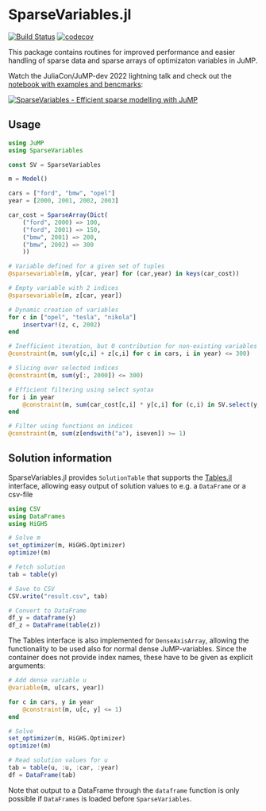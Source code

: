 # SparseVariables.jl

[![Build Status](https://github.com/hellemo/SparseVariables.jl/workflows/CI/badge.svg?branch=main)](https://github.com/hellemo/SparseVariables.jl/actions?query=workflow%3ACI)
[![codecov](https://codecov.io/gh/hellemo/SparseVariables.jl/branch/main/graph/badge.svg?token=2LXGVU04YS)](https://codecov.io/gh/hellemo/SparseVariables.jl)

This package contains routines for improved performance and easier handling of sparse data 
and sparse arrays of optimizaton variables in JuMP. 

Watch the JuliaCon/JuMP-dev 2022 lightning talk and check out the [notebook with examples and bencmarks]("docs/notebook_juliacon2022.jl"): 

[![SparseVariables - Efficient sparse modelling with JuMP](https://img.youtube.com/vi/YuDvfZo9W5A/3.jpg)](https://youtu.be/YuDvfZo9W5A)


## Usage

```julia
using JuMP
using SparseVariables

const SV = SparseVariables

m = Model()

cars = ["ford", "bmw", "opel"]
year = [2000, 2001, 2002, 2003]

car_cost = SparseArray(Dict(
    ("ford", 2000) => 100,
    ("ford", 2001) => 150,
    ("bmw", 2001) => 200,
    ("bmw", 2002) => 300
    ))

# Variable defined for a given set of tuples
@sparsevariable(m, y[car, year] for (car,year) in keys(car_cost))

# Empty variable with 2 indices
@sparsevariable(m, z[car, year])

# Dynamic creation of variables
for c in ["opel", "tesla", "nikola"]
    insertvar!(z, c, 2002)
end

# Inefficient iteration, but 0 contribution for non-existing variables
@constraint(m, sum(y[c,i] + z[c,i] for c in cars, i in year) <= 300)

# Slicing over selected indices
@constraint(m, sum(y[:, 2000]) <= 300)

# Efficient filtering using select syntax
for i in year
    @constraint(m, sum(car_cost[c,i] * y[c,i] for (c,i) in SV.select(y, :, i)) <= 300)
end

# Filter using functions on indices
@constraint(m, sum(z[endswith("a"), iseven]) >= 1)
```

## Solution information

SparseVariables.jl provides `SolutionTable` that supports the [Tables.jl](https://github.com/JuliaData/Tables.jl) interface, allowing 
easy output of solution values to e.g. a `DataFrame` or a csv-file
```julia
using CSV
using DataFrames
using HiGHS

# Solve m
set_optimizer(m, HiGHS.Optimizer)
optimize!(m)

# Fetch solution
tab = table(y)

# Save to CSV
CSV.write("result.csv", tab)

# Convert to DataFrame
df_y = dataframe(y)
df_z = DataFrame(table(z))
```
The Tables interface is also implemented for `DenseAxisArray`, allowing the functionality to be used also for normal
dense JuMP-variables. Since the container does not provide index names, these have to be given as explicit arguments:


```julia
# Add dense variable u
@variable(m, u[cars, year])

for c in cars, y in year
    @constraint(m, u[c, y] <= 1)
end

# Solve
set_optimizer(m, HiGHS.Optimizer)
optimize!(m)

# Read solution values for u
tab = table(u, :u, :car, :year)
df = DataFrame(tab)
```

Note that output to a DataFrame through the `dataframe` function is only possible if `DataFrames` is loaded
before `SparseVariables`.